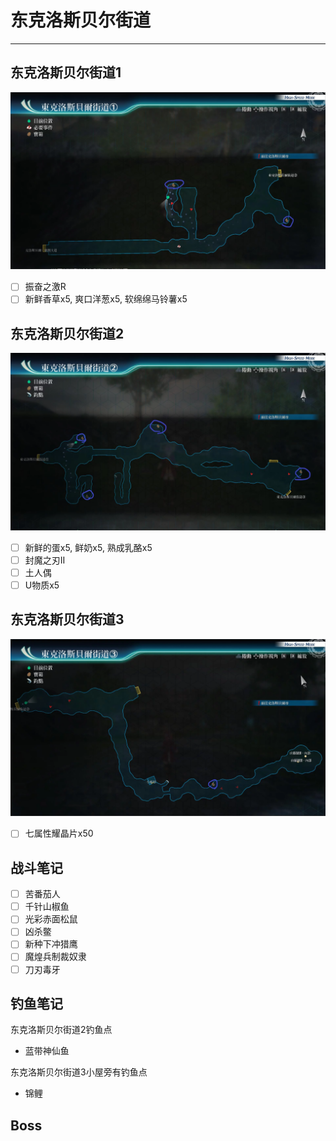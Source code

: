 # 东克洛斯贝尔街道

---

## 东克洛斯贝尔街道1

![东克洛斯贝尔街道1](../images/map/东克洛斯贝尔街道1.png)

- [ ] 振奋之激R
- [ ] 新鲜香草x5, 爽口洋葱x5, 软绵绵马铃薯x5

## 东克洛斯贝尔街道2

![东克洛斯贝尔街道2](../images/map/东克洛斯贝尔街道2.png)

- [ ] 新鲜的蛋x5, 鲜奶x5, 熟成乳酪x5
- [ ] 封魔之刃II
- [ ] 土人偶
- [ ] U物质x5

## 东克洛斯贝尔街道3

![东克洛斯贝尔街道3](../images/map/东克洛斯贝尔街道3.png)

- [ ] 七属性耀晶片x50

## 战斗笔记

- [ ] 苦番茄人
- [ ] 千针山椒鱼
- [ ] 光彩赤面松鼠
- [ ] 凶杀鳖
- [ ] 新种下冲猎鹰
- [ ] 魔煌兵制裁奴隶
- [ ] 刀刃毒牙

## 钓鱼笔记

东克洛斯贝尔街道2钓鱼点
- 蓝带神仙鱼

东克洛斯贝尔街道3小屋旁有钓鱼点
- 锦鲤

## Boss